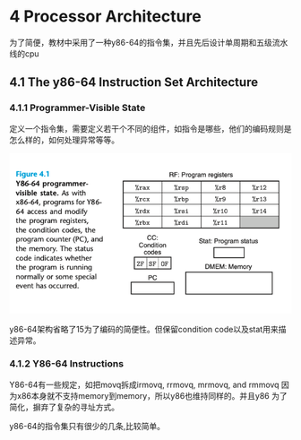 # 4 Processor Architecture

为了简便，教材中采用了一种y86-64的指令集，并且先后设计单周期和五级流水线的cpu

## 4.1 The y86-64 Instruction Set Architecture

### 4.1.1 Programmer-Visible State

定义一个指令集，需要定义若干个不同的组件，如指令是哪些，他们的编码规则是怎么样的，如何处理异常等等。

![](./y86-64.png)

y86-64架构省略了15为了编码的简便性。但保留condition code以及stat用来描述异常。

### 4.1.2 Y86-64 Instructions

Y86-64有一些规定，如把movq拆成irmovq, rrmovq, mrmovq, and rmmovq 因为x86本身就不支持memory到memory，所以y86也维持同样的。并且y86
为了简化，摒弃了复杂的寻址方式。

y86-64的指令集只有很少的几条,比较简单。










